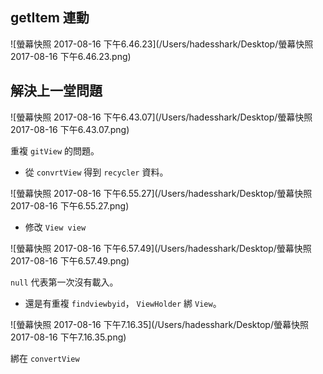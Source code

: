## getItem 連動

![螢幕快照 2017-08-16 下午6.46.23](/Users/hadesshark/Desktop/螢幕快照 2017-08-16 下午6.46.23.png)



## 解決上一堂問題

![螢幕快照 2017-08-16 下午6.43.07](/Users/hadesshark/Desktop/螢幕快照 2017-08-16 下午6.43.07.png)



重複 `gitView` 的問題。



*  從 `convrtView` 得到 `recycler` 資料。

![螢幕快照 2017-08-16 下午6.55.27](/Users/hadesshark/Desktop/螢幕快照 2017-08-16 下午6.55.27.png)



* 修改 `View view`

![螢幕快照 2017-08-16 下午6.57.49](/Users/hadesshark/Desktop/螢幕快照 2017-08-16 下午6.57.49.png)

`null` 代表第一次沒有載入。

* 還是有重複 `findviewbyid`， `ViewHolder` 綁 `View`。

![螢幕快照 2017-08-16 下午7.16.35](/Users/hadesshark/Desktop/螢幕快照 2017-08-16 下午7.16.35.png)

綁在 `convertView` 